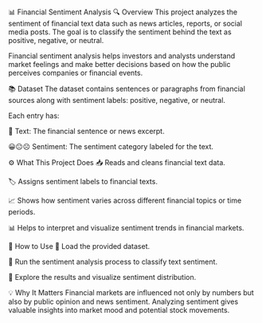 📊 Financial Sentiment Analysis
🔍 Overview
This project analyzes the sentiment of financial text data such as news articles, reports, or social media posts. The goal is to classify the sentiment behind the text as positive, negative, or neutral.

Financial sentiment analysis helps investors and analysts understand market feelings and make better decisions based on how the public perceives companies or financial events.

📚 Dataset
The dataset contains sentences or paragraphs from financial sources along with sentiment labels: positive, negative, or neutral.

Each entry has:

📝 Text: The financial sentence or news excerpt.

😀😐☹️ Sentiment: The sentiment category labeled for the text.

⚙️ What This Project Does
📥 Reads and cleans financial text data.

🏷️ Assigns sentiment labels to financial texts.

📈 Shows how sentiment varies across different financial topics or time periods.

📊 Helps to interpret and visualize sentiment trends in financial markets.

🚀 How to Use
📂 Load the provided dataset.

🏃 Run the sentiment analysis process to classify text sentiment.

👀 Explore the results and visualize sentiment distribution.

💡 Why It Matters
Financial markets are influenced not only by numbers but also by public opinion and news sentiment. Analyzing sentiment gives valuable insights into market mood and potential stock movements.
